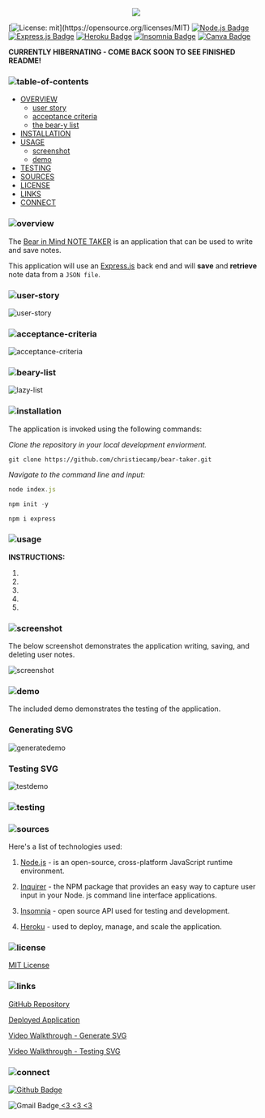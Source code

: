 <p align="center">
<img src="./bear-necessities/logo.png"/>
</p>

[![License: mit](https://img.shields.io/badge/license-mit-pink?)](https://opensource.org/licenses/MIT)
[![Node.js Badge](https://img.shields.io/badge/node-brown?logo=nodedotjs&logoColor=fff&style=flat)](https://nodejs.org/en)
[![Express.js Badge](https://img.shields.io/badge/express-brown.svg?&logo=Express&logoColor=white)](https://expressjs.com/)
[![Heroku Badge](https://img.shields.io/badge/heroku-lightgrey.svg?&logo=Heroku&logoColor=white)](https://heroku.com/)
[![Insomnia Badge](https://img.shields.io/badge/insomnia-lightgrey.svg?&logo=Insomnia&logoColor=white)](https://canva.com/) 
[![Canva Badge](https://img.shields.io/badge/canva-hotpink.svg?&logo=Canva&logoColor=white)](https://canva.com/) 


**CURRENTLY HIBERNATING - COME BACK SOON TO SEE FINISHED README!** 

### ![table-of-contents](./bear-necessities/toc.png)

  - [OVERVIEW](#overview)
    - [user story](#user-story)
    - [acceptance criteria](#acceptance-criteria)
    - [the bear-y list](#beary-list)
  - [INSTALLATION](#installation)
  - [USAGE](#usage)
    - [screenshot](#screenshot)
    - [demo](#demo)
  - [TESTING](#testing)
  - [SOURCES](#sources)
  - [LICENSE](#license)
  - [LINKS](#links)
  - [CONNECT](#connect)



### ![overview](./bear-necessities/1.png)
The [Bear in Mind NOTE TAKER]() is an application that can be used to write and save notes.

This application will use an [Express.js](https://expressjs.com) back end and will **save** and **retrieve** note data from a `JSON file`.

### ![user-story](./bear-necessities/9.png)
![user-story](./bear-necessities/user-story.png)

### ![acceptance-criteria](./bear-necessities/10.png)
![acceptance-criteria](./bear-necessities/acceptance-criteria.png)

### ![beary-list](./bear-necessities/11.png)
![lazy-list](./bear-necessities/beary-list.png)


### ![installation](./bear-necessities/2.png)

The application is invoked using the following commands:

*Clone the repository in your local development enviorment.*

```
git clone https://github.com/christiecamp/bear-taker.git
```

*Navigate to the command line and input:*

```javascript
node index.js
```
```javascript
npm init -y
```
```javascript
npm i express
```

### ![usage](./bear-necessities/3.png)

**INSTRUCTIONS:**

1. 
2. 
3. 
3. 
4. 


### ![screenshot](./bear-necessities/12.png)

The below screenshot demonstrates the application writing, saving, and deleting user notes.

![screenshot]()


### ![demo](./bear-necessities/13.png)

The included demo demonstrates the testing of the application.

### Generating SVG

![generatedemo]()

### Testing SVG

![testdemo]()


### ![testing](./bear-necessities/8.png)




### ![sources](./bear-necessities/4.png)

Here's a list of technologies used:

1. [Node.js]() - is an open-source, cross-platform JavaScript runtime environment.

2. [Inquirer]((https://www.npmjs.com/package/inquirer/v/8.2.4)) - the NPM package that provides an easy way to capture user input in your Node. js command line interface applications. 

3. [Insomnia](https://insomnia.rest/) - open source API used for testing and development.

3. [Heroku](https://heroku.com) - used to deploy, manage, and scale the application.



### ![license](./bear-necessities/5.png)

 [MIT License](./LICENSE)


### ![links](./bear-necessities/6.png)

[GitHub Repository](https://github.com/christiecamp/bear-taker)

[Deployed Application]()

[Video Walkthrough - Generate SVG]()

[Video Walkthrough - Testing SVG]()


### ![connect](./bear-necessities/7.png)

[![Github Badge](https://img.shields.io/badge/christiecamp-pink.svg?&logo=Github&logoColor=white)](https://github.com/christiecamp) 

![Gmail Badge](https://img.shields.io/badge/-pink.svg?&logo=Gmail&logoColor=white)<a href = "mailto:abc@example.com?subject = Feedback&body = Message"> <3 <3 <3</a>


<!-- <a href="https://www.christiecamp.com"><img height="250px" src ="./assets/branding/lazy-logo.png"></a> -->

  